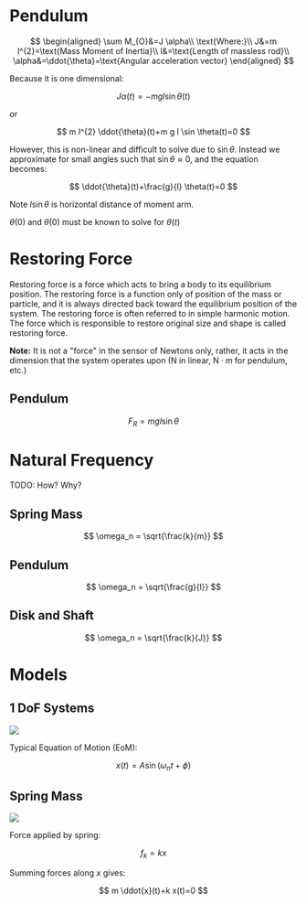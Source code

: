 # Pendulum

$$
\begin{aligned}
    \sum M_{O}&=J \alpha\\
    \text{Where:}\\
    J&=m l^{2}=\text{Mass Moment of Inertia}\\
    l&=\text{Length of massless rod}\\
    \alpha&=\ddot{\theta}=\text{Angular acceleration vector} 
\end{aligned}
$$

Because it is one dimensional:

$$
J \alpha(t)=-m g l \sin \theta(t)
$$

or

$$
m l^{2} \ddot{\theta}(t)+m g l \sin \theta(t)=0
$$

However, this is non-linear and difficult to solve due to $\sin{\theta}$.
Instead we approximate for small angles such that $\sin{\theta}\approx 0$, and the equation becomes:

$$
\ddot{\theta}(t)+\frac{g}{l} \theta(t)=0
$$

Note $l\sin{\theta}$ is horizontal distance of moment arm.

$\theta(0)$ and $\dot{\theta}(0)$ must be known to solve for $\theta(t)$

# Restoring Force

Restoring force is a force which acts to bring a body to its equilibrium position.
The restoring force is a function only of position of the mass or particle, and it is always directed back toward the equilibrium position of the system.
The restoring force is often referred to in simple harmonic motion.
The force which is responsible to restore original size and shape is called restoring force.

**Note:** It is not a "force" in the sensor of Newtons only, rather, it acts in the dimension that the system operates upon ($\mathrm{N}$ in linear, $\mathrm{N}\cdot\mathrm{m}$ for pendulum, etc.)

## Pendulum

$$
F_R = m g l \sin \theta
$$

# Natural Frequency

TODO: How? Why?

## Spring Mass

$$
\omega_n = \sqrt{\frac{k}{m}}
$$

## Pendulum

$$
\omega_n = \sqrt{\frac{g}{l}}
$$

## Disk and Shaft

$$
\omega_n = \sqrt{\frac{k}{J}}
$$

# Models

## 1 DoF Systems

![](!imgdir/105b5e4b7291ac46e86599d2f41030cf2bc998bc.png)

Typical Equation of Motion (EoM):

$$
x(t)=A \sin \left(\omega_{n} t+\phi\right)
$$

## Spring Mass

![](!imgdir/4e0ae10d862993f7ce3fd0fafb1d7e4792df891c.png)

Force applied by spring:

$$
f_{k}=k x
$$

Summing forces along $x$ gives:

$$
m \ddot{x}(t)+k x(t)=0
$$